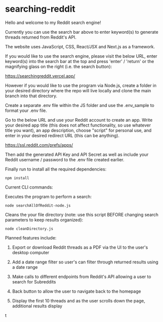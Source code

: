 # searching-reddit

Hello and welcome to my Reddit search engine!

Currently you can use the search bar above to enter keyword(s) to generate threads returned from Reddit's API.

The website uses JavaScript, CSS, React/JSX and Next.js as a framework.

If you would like to use the search engine, please visit the below URL, enter keyword(s) into the search bar at the top and press 'enter' / 'return' or the magnifying glass on the right (i.e. the search button):

https://searchingreddit.vercel.app/

However if you would like to use the program via Node.js, create a folder in your desired directory where the repo will live locally and clone the main branch into that directory. 

Create a separate .env file within the JS folder and use the .env_sample to format your .env file. 

Go to the below URL and use your Reddit account to create an app. Write your desired app title (this does not affect functionality, so use whatever title you want), an app description, choose "script" for personal use, and enter in your desired redirect URL (this can be anything).

https://ssl.reddit.com/prefs/apps/

Then add the generated API Key and API Secret as well as include your Reddit username / password to the .env file created earlier. 

Finally run to install all the required dependencies: 
```
npm install
```

Current CLI commands:

Executes the program to perform a search:
```
node searchAllOfReddit-node.js
```

Cleans the your file directory (note: use this script BEFORE changing search parameters to keep results organized):
```
node cleanDirectory.js
```

Planned features include:

1) Export or download Reddit threads as a PDF via the UI to the user's desktop computer

2) Add a date range filter so user's can filter through returned results using a date range

3) Make calls to different endpoints from Reddit's API allowing a user to search for Subreddits

4) Back button to allow the user to navigate back to the homepage

5) Display the first 10 threads and as the user scrolls down the page, additional results display

t
